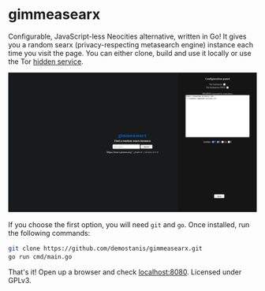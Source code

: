 # gimmeasearx

Configurable, JavaScript-less Neocities alternative, written in Go!
It gives you a random searx (privacy-respecting metasearch engine) instance each time you visit the page.
You can either clone, build and use it locally or use the Tor [hidden service](http://7tcuoi57curagdk7nsvmzedcxgwlrq2d6jach4ksa3vj72uxrzadmqqd.onion/).

![screenshot](screenshots/1.png)

If you choose the first option, you will need `git` and `go`. Once installed, run the following commands:
```sh
git clone https://github.com/demostanis/gimmeasearx.git
go run cmd/main.go
```
That's it! Open up a browser and check [localhost:8080](http://localhost:8080).
Licensed under GPLv3.
